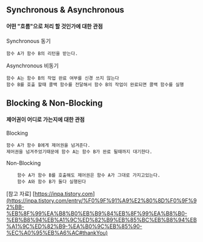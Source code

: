 <h2>Synchronous & Asynchronous </h2>  

<h4>어떤 "흐름"으로 처리 할 것인가에 대한 관점</h4>


Synchronous 동기
	
	함수 A가 함수 B의 리턴을 받는다.


Asynchronous 비동기

	함수 A는 함수 B의 작업 완료 여부를 신경 쓰지 않는다
	함수 B를 호출 할때 콜백 함수를 전달해서 함수 B의 작업이 완료되면 콜백 함수를 실행 
  


<h2>Blocking & Non-Blocking</h2>  

<h4>제어권이 어디로 가는지에 대한 관점</h4>


Blocking

	함수 A가 함수 B에게 제어권을 넘겨준다.
	제어권을 넘겨주었기때문에 함수 A는 함수 B가 완료 될때까지 대기한다.

Non-Blocking
		
		함수 A가 함수 B를 호출해도 제어권은 함수 A가 그대로 가지고있는다.
		함수 A와 함수 B가 둘다 실행된다


[참고 자료]
[https://inpa.tistory.com](https://inpa.tistory.com/entry/%F0%9F%91%A9%E2%80%8D%F0%9F%92%BB-%EB%8F%99%EA%B8%B0%EB%B9%84%EB%8F%99%EA%B8%B0-%EB%B8%94%EB%A1%9C%ED%82%B9%EB%85%BC%EB%B8%94%EB%A1%9C%ED%82%B9-%EA%B0%9C%EB%85%90-%EC%A0%95%EB%A6%AC#thankYou)
